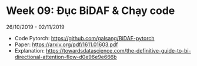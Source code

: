 # Week 09: Đục BiDAF & Chạy code  

26/10/2019 - 02/11/2019

+ Code Pytorch: https://github.com/galsang/BiDAF-pytorch
+ Paper: https://arxiv.org/pdf/1611.01603.pdf
+ Explanation: https://towardsdatascience.com/the-definitive-guide-to-bi-directional-attention-flow-d0e96e9e666b
